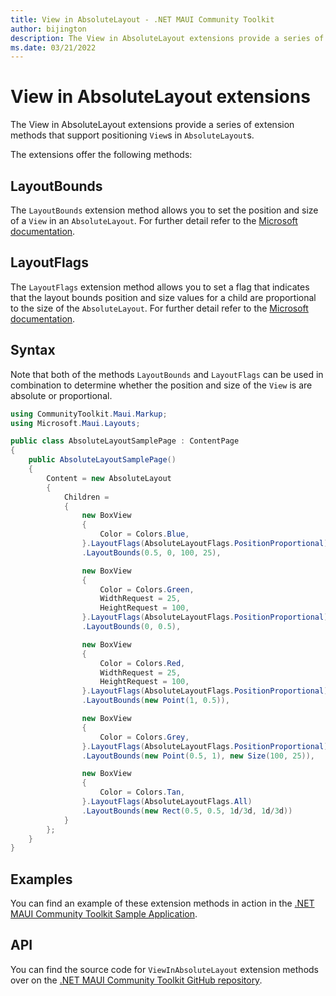```yaml
---
title: View in AbsoluteLayout - .NET MAUI Community Toolkit
author: bijington
description: The View in AbsoluteLayout extensions provide a series of extension methods that support positioning Views in AbsoluteLayouts.
ms.date: 03/21/2022
---
```


# View in AbsoluteLayout extensions

The View in AbsoluteLayout extensions provide a series of extension methods that support positioning `View`s in `AbsoluteLayout`s.

The extensions offer the following methods:

## LayoutBounds

The `LayoutBounds` extension method allows you to set the position and size of a `View` in an `AbsoluteLayout`. For further detail refer to the [Microsoft documentation](/dotnet/maui/user-interface/layouts/absolutelayout#position-and-size-children).

## LayoutFlags

The `LayoutFlags` extension method allows you to set a flag that indicates that the layout bounds position and size values for a child are proportional to the size of the `AbsoluteLayout`. For further detail refer to the [Microsoft documentation](/dotnet/maui/user-interface/layouts/absolutelayout#proportional-positioning-and-sizing).

## Syntax

Note that both of the methods `LayoutBounds` and `LayoutFlags` can be used in combination to determine whether the position and size of the `View` is are absolute or proportional.

```csharp
using CommunityToolkit.Maui.Markup;
using Microsoft.Maui.Layouts;

public class AbsoluteLayoutSamplePage : ContentPage
{
    public AbsoluteLayoutSamplePage()
    {
        Content = new AbsoluteLayout
        {
            Children =
            {
                new BoxView
                {
                    Color = Colors.Blue,
                }.LayoutFlags(AbsoluteLayoutFlags.PositionProportional)
                .LayoutBounds(0.5, 0, 100, 25),

                new BoxView
                {
                    Color = Colors.Green,
                    WidthRequest = 25,
                    HeightRequest = 100,
                }.LayoutFlags(AbsoluteLayoutFlags.PositionProportional)
                .LayoutBounds(0, 0.5),

                new BoxView
                {
                    Color = Colors.Red,
                    WidthRequest = 25,
                    HeightRequest = 100,
                }.LayoutFlags(AbsoluteLayoutFlags.PositionProportional)
                .LayoutBounds(new Point(1, 0.5)),

                new BoxView
                {
                    Color = Colors.Grey,
                }.LayoutFlags(AbsoluteLayoutFlags.PositionProportional)
                .LayoutBounds(new Point(0.5, 1), new Size(100, 25)),

                new BoxView
                {
                    Color = Colors.Tan,
                }.LayoutFlags(AbsoluteLayoutFlags.All)
                .LayoutBounds(new Rect(0.5, 0.5, 1d/3d, 1d/3d))
            }
        };
    }
}
```

## Examples

You can find an example of these extension methods in action in the [.NET MAUI Community Toolkit Sample Application](https://github.com/CommunityToolkit/Maui.Markup/blob/main/samples/CommunityToolkit.Maui.Markup.Sample/Pages/AbsoluteLayoutSamplePage.cs).

## API

You can find the source code for `ViewInAbsoluteLayout` extension methods over on the [.NET MAUI Community Toolkit GitHub repository](https://github.com/CommunityToolkit/Maui.Markup/blob/main/src/CommunityToolkit.Maui.Markup/ViewInAbsoluteLayoutExtensions.cs).


